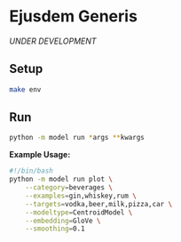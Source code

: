 # Ejusdem Generis

_UNDER DEVELOPMENT_

## Setup

```bash
make env
```

## Run
```bash
python -m model run *args **kwargs
```

__Example Usage:__
```bash
#!/bin/bash
python -m model run plot \
	--category=beverages \
	--examples=gin,whiskey,rum \
	--targets=vodka,beer,milk,pizza,car \
	--modeltype=CentroidModel \
	--embedding=GloVe \
	--smoothing=0.1
```